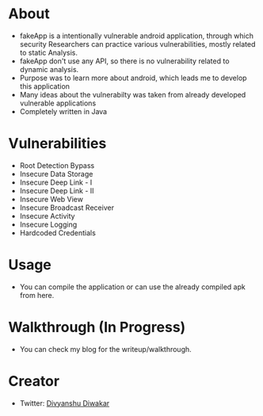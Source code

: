# About
* fakeApp is a intentionally vulnerable android application, through which security Researchers can practice various vulnerabilities, mostly related to static Analysis.
* fakeApp don't use any API, so there is no vulnerability related to dynamic analysis.
* Purpose was to learn more about android, which leads me to develop this application
* Many ideas about the vulnerabilty was taken from already developed vulnerable applications
* Completely written in Java

# Vulnerabilities
* Root Detection Bypass
* Insecure Data Storage
* Insecure Deep Link - I
* Insecure Deep Link - II
* Insecure Web View
* Insecure Broadcast Receiver
* Insecure Activity
* Insecure Logging
* Hardcoded Credentials

# Usage
* You can compile the application or can use the already compiled apk from here.

# Walkthrough (In Progress)
* You can check my blog for the writeup/walkthrough.

# Creator
* Twitter: [Divyanshu Diwakar](https://twitter.com/Ddiwakr)
